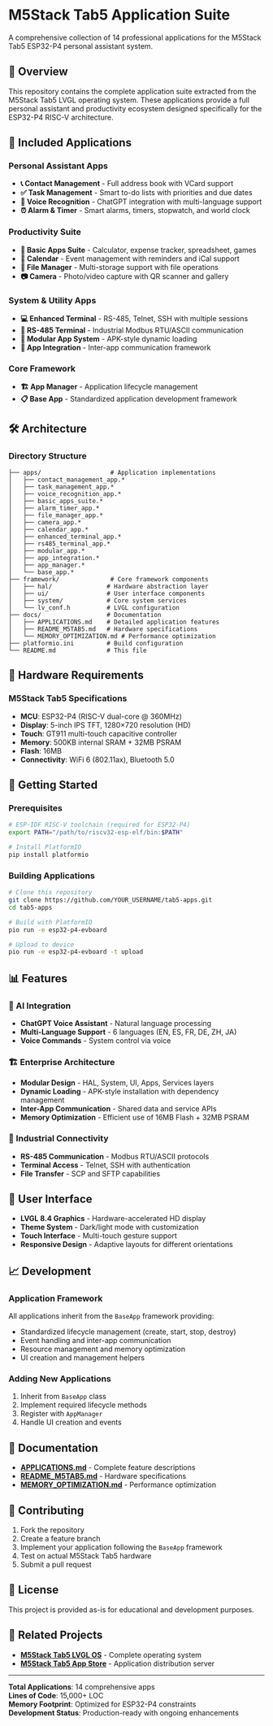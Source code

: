 # M5Stack Tab5 Application Suite

A comprehensive collection of 14 professional applications for the M5Stack Tab5 ESP32-P4 personal assistant system.

## 🚀 Overview

This repository contains the complete application suite extracted from the M5Stack Tab5 LVGL operating system. These applications provide a full personal assistant and productivity ecosystem designed specifically for the ESP32-P4 RISC-V architecture.

## 📱 Included Applications

### Personal Assistant Apps
- **📞 Contact Management** - Full address book with VCard support
- **✅ Task Management** - Smart to-do lists with priorities and due dates
- **🎤 Voice Recognition** - ChatGPT integration with multi-language support
- **⏰ Alarm & Timer** - Smart alarms, timers, stopwatch, and world clock

### Productivity Suite
- **🧮 Basic Apps Suite** - Calculator, expense tracker, spreadsheet, games
- **📅 Calendar** - Event management with reminders and iCal support
- **📁 File Manager** - Multi-storage support with file operations
- **📷 Camera** - Photo/video capture with QR scanner and gallery

### System & Utility Apps
- **💻 Enhanced Terminal** - RS-485, Telnet, SSH with multiple sessions
- **🔧 RS-485 Terminal** - Industrial Modbus RTU/ASCII communication
- **📱 Modular App System** - APK-style dynamic loading
- **🔗 App Integration** - Inter-app communication framework

### Core Framework
- **🏗️ App Manager** - Application lifecycle management
- **📋 Base App** - Standardized application development framework

## 🛠️ Architecture

### Directory Structure
```
├── apps/                   # Application implementations
│   ├── contact_management_app.*
│   ├── task_management_app.*
│   ├── voice_recognition_app.*
│   ├── basic_apps_suite.*
│   ├── alarm_timer_app.*
│   ├── file_manager_app.*
│   ├── camera_app.*
│   ├── calendar_app.*
│   ├── enhanced_terminal_app.*
│   ├── rs485_terminal_app.*
│   ├── modular_app.*
│   ├── app_integration.*
│   ├── app_manager.*
│   └── base_app.*
├── framework/              # Core framework components
│   ├── hal/               # Hardware abstraction layer
│   ├── ui/                # User interface components
│   ├── system/            # Core system services
│   └── lv_conf.h          # LVGL configuration
├── docs/                  # Documentation
│   ├── APPLICATIONS.md    # Detailed application features
│   ├── README_M5TAB5.md   # Hardware specifications
│   └── MEMORY_OPTIMIZATION.md # Performance optimization
├── platformio.ini         # Build configuration
└── README.md              # This file
```

## 🔧 Hardware Requirements

### M5Stack Tab5 Specifications
- **MCU**: ESP32-P4 (RISC-V dual-core @ 360MHz)
- **Display**: 5-inch IPS TFT, 1280×720 resolution (HD)
- **Touch**: GT911 multi-touch capacitive controller
- **Memory**: 500KB internal SRAM + 32MB PSRAM
- **Flash**: 16MB
- **Connectivity**: WiFi 6 (802.11ax), Bluetooth 5.0

## 🚀 Getting Started

### Prerequisites
```bash
# ESP-IDF RISC-V toolchain (required for ESP32-P4)
export PATH="/path/to/riscv32-esp-elf/bin:$PATH"

# Install PlatformIO
pip install platformio
```

### Building Applications
```bash
# Clone this repository
git clone https://github.com/YOUR_USERNAME/tab5-apps.git
cd tab5-apps

# Build with PlatformIO
pio run -e esp32-p4-evboard

# Upload to device
pio run -e esp32-p4-evboard -t upload
```

## 📊 Features

### 🤖 AI Integration
- **ChatGPT Voice Assistant** - Natural language processing
- **Multi-Language Support** - 6 languages (EN, ES, FR, DE, ZH, JA)
- **Voice Commands** - System control via voice

### 🏗️ Enterprise Architecture
- **Modular Design** - HAL, System, UI, Apps, Services layers
- **Dynamic Loading** - APK-style installation with dependency management
- **Inter-App Communication** - Shared data and service APIs
- **Memory Optimization** - Efficient use of 16MB Flash + 32MB PSRAM

### 🔌 Industrial Connectivity
- **RS-485 Communication** - Modbus RTU/ASCII protocols
- **Terminal Access** - Telnet, SSH with authentication
- **File Transfer** - SCP and SFTP capabilities

## 🎨 User Interface

- **LVGL 8.4 Graphics** - Hardware-accelerated HD display
- **Theme System** - Dark/light mode with customization
- **Touch Interface** - Multi-touch gesture support
- **Responsive Design** - Adaptive layouts for different orientations

## 📈 Development

### Application Framework
All applications inherit from the `BaseApp` framework providing:
- Standardized lifecycle management (create, start, stop, destroy)
- Event handling and inter-app communication
- Resource management and memory optimization
- UI creation and management helpers

### Adding New Applications
1. Inherit from `BaseApp` class
2. Implement required lifecycle methods
3. Register with `AppManager`
4. Handle UI creation and events

## 📝 Documentation

- **[APPLICATIONS.md](docs/APPLICATIONS.md)** - Complete feature descriptions
- **[README_M5TAB5.md](docs/README_M5TAB5.md)** - Hardware specifications
- **[MEMORY_OPTIMIZATION.md](docs/MEMORY_OPTIMIZATION.md)** - Performance optimization

## 🤝 Contributing

1. Fork the repository
2. Create a feature branch
3. Implement your application following the `BaseApp` framework
4. Test on actual M5Stack Tab5 hardware
5. Submit a pull request

## 📄 License

This project is provided as-is for educational and development purposes.

## 🔗 Related Projects

- **[M5Stack Tab5 LVGL OS](https://github.com/Paqurin/m5tab5-lvgl)** - Complete operating system
- **[M5Stack Tab5 App Store](https://github.com/Paqurin/m5tab5-lvgl/tree/v5/app-store-server)** - Application distribution server

---

**Total Applications**: 14 comprehensive apps  
**Lines of Code**: 15,000+ LOC  
**Memory Footprint**: Optimized for ESP32-P4 constraints  
**Development Status**: Production-ready with ongoing enhancements